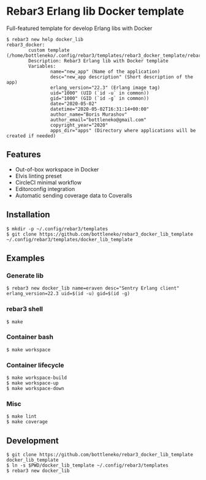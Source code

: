 Rebar3 Erlang lib Docker template
=====

Full-featured template for develop Erlang libs with Docker

```
$ rebar3 new help docker_lib
rebar3_docker:
        custom template (/home/bottleneko/.config/rebar3/templates/rebar3_docker_template/rebar3_docker.template)
        Description: Rebar3 Erlang lib with Docker template
        Variables:
                name="new_app" (Name of the application)
                desc="new_app description" (Short description of the app)
                erlang_version="22.3" (Erlang image tag)
                uid="1000" (UID (`id -u` in common))
                gid="1000" (GID (`id -g` in common))
                date="2020-05-02"
                datetime="2020-05-02T16:31:14+00:00"
                author_name="Boris Murashov"
                author_email="bottleneko@gmail.com"
                copyright_year="2020"
                apps_dir="apps" (Directory where applications will be created if needed)
```

## Features

* Out-of-box workspace in Docker
* Elvis linting preset
* CircleCI minimal workflow
* Editorconfig integration
* Automatic sending coverage data to Coveralls

## Installation

    $ mkdir -p ~/.config/rebar3/templates
    $ git clone https://github.com/bottleneko/rebar3_docker_lib_template ~/.config/rebar3/templates/docker_lib_template

## Examples

### Generate lib

    $ rebar3 new docker_lib name=eraven desc="Sentry Erlang client" erlang_version=22.3 uid=$(id -u) gid=$(id -g)
    
### rebar3 shell

    $ make

### Container bash

    $ make workspace
    
### Container lifecycle

    $ make workspace-build
    $ make workspace-up
    $ make workspace-down
    
### Misc
   
    $ make lint
    $ make coverage

## Development

    $ git clone https://github.com/bottleneko/rebar3_docker_lib_template docker_lib_template
    $ ln -s $PWD/docker_lib_template ~/.config/rebar3/templates
    $ rebar3 new docker_lib
